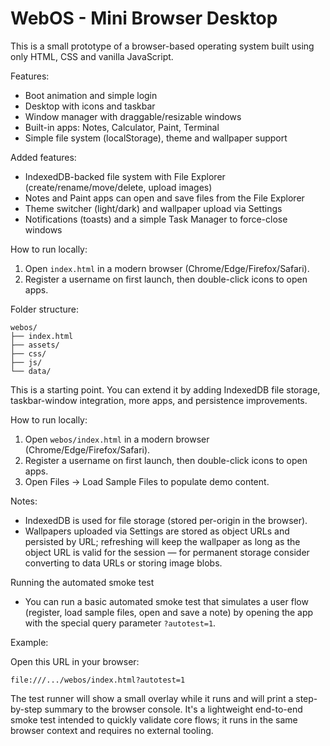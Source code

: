 # WebOS - Mini Browser Desktop

This is a small prototype of a browser-based operating system built using only HTML, CSS and vanilla JavaScript.

Features:
- Boot animation and simple login
- Desktop with icons and taskbar
- Window manager with draggable/resizable windows
- Built-in apps: Notes, Calculator, Paint, Terminal
- Simple file system (localStorage), theme and wallpaper support

Added features:
- IndexedDB-backed file system with File Explorer (create/rename/move/delete, upload images)
- Notes and Paint apps can open and save files from the File Explorer
- Theme switcher (light/dark) and wallpaper upload via Settings
- Notifications (toasts) and a simple Task Manager to force-close windows

How to run locally:
1. Open `index.html` in a modern browser (Chrome/Edge/Firefox/Safari).
2. Register a username on first launch, then double-click icons to open apps.

Folder structure:
```
webos/
├── index.html
├── assets/
├── css/
├── js/
└── data/
```

This is a starting point. You can extend it by adding IndexedDB file storage, taskbar-window integration, more apps, and persistence improvements.

How to run locally:
1. Open `webos/index.html` in a modern browser (Chrome/Edge/Firefox/Safari).
2. Register a username on first launch, then double-click icons to open apps.
3. Open Files -> Load Sample Files to populate demo content.

Notes:
- IndexedDB is used for file storage (stored per-origin in the browser).
- Wallpapers uploaded via Settings are stored as object URLs and persisted by URL; refreshing will keep the wallpaper as long as the object URL is valid for the session — for permanent storage consider converting to data URLs or storing image blobs.

Running the automated smoke test
- You can run a basic automated smoke test that simulates a user flow (register, load sample files, open and save a note) by opening the app with the special query parameter `?autotest=1`.

Example:

Open this URL in your browser:

`file:///.../webos/index.html?autotest=1`

The test runner will show a small overlay while it runs and will print a step-by-step summary to the browser console. It's a lightweight end-to-end smoke test intended to quickly validate core flows; it runs in the same browser context and requires no external tooling.
